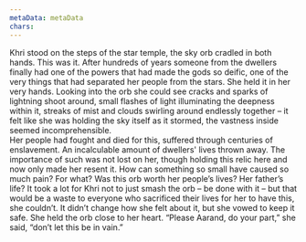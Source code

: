```yaml
---
metaData: metaData
chars: 
---
```


Khri stood on the steps of the star temple, the sky orb cradled in both hands. This was it. After hundreds of years someone from the dwellers finally had one of the powers that had made the gods so deific, one of the very things that had separated her people from the stars. She held it in her very hands. Looking into the orb she could see cracks and sparks of lightning shoot around, small flashes of light illuminating the deepness within it, streaks of mist and clouds swirling around endlessly together – it felt like she was holding the sky itself as it stormed, the vastness inside seemed incomprehensible.  
Her people had fought and died for this, suffered through centuries of enslavement. An incalculable amount of dwellers' lives thrown away. The importance of such was not lost on her, though holding this relic here and now only made her resent it. How can something so small have caused so much pain? For what? Was this orb worth her people’s lives? Her father’s life?
It took a lot for Khri not to just smash the orb – be done with it – but that would be a waste to everyone who sacrificed their lives for her to have this, she couldn’t. It didn’t change how she felt about it, but she vowed to keep it safe. She held the orb close to her heart. 
“Please Aarand, do your part,” she said, “don’t let this be in vain.”